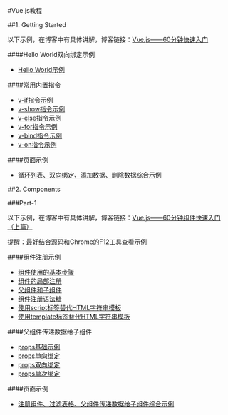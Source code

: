 #Vue.js教程

##1. Getting Started

以下示例，在博客中有具体讲解，博客链接：[Vue.js——60分钟快速入门](http://www.cnblogs.com/keepfool/p/5619070.html)

####Hello World双向绑定示例

- [Hello World示例](https://keepfool.github.io/vue-tutorials/01.GettingStarted/index.html)

####常用内置指令
- [v-if指令示例](https://keepfool.github.io/vue-tutorials/01.GettingStarted/v-if.html)
- [v-show指令示例](https://keepfool.github.io/vue-tutorials/01.GettingStarted/v-show.html)
- [v-else指令示例](https://keepfool.github.io/vue-tutorials/01.GettingStarted/v-else.html)
- [v-for指令示例](https://keepfool.github.io/vue-tutorials/01.GettingStarted/v-for.html)
- [v-bind指令示例](https://keepfool.github.io/vue-tutorials/01.GettingStarted/v-bind.html)
- [v-on指令示例](https://keepfool.github.io/vue-tutorials/01.GettingStarted/v-if.html)

####页面示例
- [循环列表、双向绑定、添加数据、删除数据综合示例](https://keepfool.github.io/vue-tutorials/01.GettingStarted/simple-demo.html)

##2. Components

###Part-1

以下示例，在博客中有具体讲解，博客链接：[Vue.js——60分钟组件快速入门（上篇）](http://www.cnblogs.com/keepfool/p/5625583.html)

提醒：最好结合源码和Chrome的F12工具查看示例

####组件注册示例

- [组件使用的基本步骤](https://keepfool.github.io/vue-tutorials/02.Components/Part-1/registration-steps.html)
- [组件的局部注册](https://keepfool.github.io/vue-tutorials/02.Components/Part-1/local-registration.html)
- [父组件和子组件](https://keepfool.github.io/vue-tutorials/02.Components/Part-1/local-registration-with-child-component.html)
- [组件注册语法糖](https://keepfool.github.io/vue-tutorials/02.Components/Part-1/registration-sugar.html)
- [使用script标签替代HTML字符串模板](https://keepfool.github.io/vue-tutorials/02.Components/Part-1/use-script-tag.html)
- [使用template标签替代HTML字符串模板](https://keepfool.github.io/vue-tutorials/02.Components/Part-1/use-template-tag.html)


####父组件传递数据给子组件
- [props基础示例](https://keepfool.github.io/vue-tutorials/02.Components/Part-1/basic-props.html)
- [props单向绑定](https://keepfool.github.io/vue-tutorials/02.Components/Part-1/single-bind-props.html)
- [props双向绑定](https://keepfool.github.io/vue-tutorials/02.Components/Part-1/double-bind-props.html)
- [props单次绑定](https://keepfool.github.io/vue-tutorials/02.Components/Part-1/once-bind-props.html)

####页面示例
- [注册组件、过滤表格、父组件传递数据给子组件综合示例](https://keepfool.github.io/vue-tutorials/02.Components/Part-1/simple-demo.html)